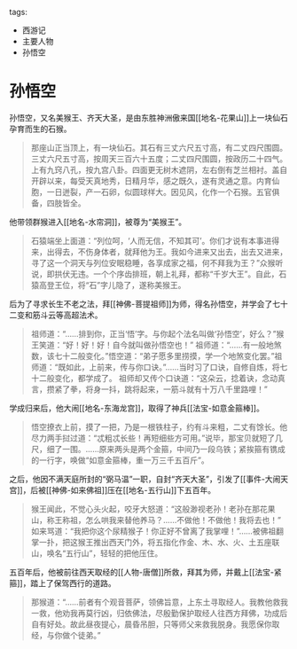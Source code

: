 tags:
  - 西游记
  - 主要人物
  - 孙悟空

# 孙悟空

孙悟空，又名美猴王、齐天大圣，是由东胜神洲傲来国[[地名-花果山]]上一块仙石孕育而生的石猴。

> 那座山正当顶上，有一块仙石。其石有三丈六尺五寸高，有二丈四尺围圆。三丈六尺五寸高，按周天三百六十五度；二丈四尺围圆，按政历二十四气。上有九窍八孔，按九宫八卦。四面更无树木遮阴，左右倒有芝兰相衬。盖自开辟以来，每受天真地秀，日精月华，感之既久，遂有灵通之意。内育仙胞，一日迸裂，产一石卵，似圆球样大。因见风，化作一个石猴。五官俱备，四肢皆全。

他带领群猴进入[[地名-水帘洞]]，被尊为“美猴王”。

> 石猿端坐上面道：“列位呵，‘人而无信，不知其可’。你们才说有本事进得来，出得去，不伤身体者，就拜他为王。我如今进来又出去，出去又进来，寻了这一个洞天与列位安眠稳睡，各享成家之福，何不拜我为王？”众猴听说，即拱伏无违。一个个序齿排班，朝上礼拜，都称“千岁大王”。自此，石猿高登王位，将“石”字儿隐了，遂称美猴王。

后为了寻求长生不老之法，拜[[神佛-菩提祖师]]为师，得名孙悟空，并学会了七十二变和筋斗云等高超法术。

> 祖师道：“……排到你，正当‘悟’字。与你起个法名叫做‘孙悟空’，好么？”猴王笑道：“好！好！好！自今就叫做孙悟空也！”
> 祖师道：“……有一般地煞数，该七十二般变化。”悟空道：“弟子愿多里捞摸，学一个地煞变化罢。”祖师道：“既如此，上前来，传与你口诀。”……当时习了口诀，自修自炼，将七十二般变化，都学成了。
> 祖师却又传个口诀道：“这朵云，捻着诀，念动真言，攒紧了拳，将身一抖，跳将起来，一筋斗就有十万八千里路哩！”

学成归来后，他大闹[[地名-东海龙宫]]，取得了神兵[[法宝-如意金箍棒]]。

> 悟空撩衣上前，摸了一把，乃是一根铁柱子，约有斗来粗，二丈有馀长。他尽力两手挝过道：“忒粗忒长些！再短细些方可用。”说毕，那宝贝就短了几尺，细了一围。……原来两头是两个金箍，中间乃一段乌铁；紧挨箍有镌成的一行字，唤做“如意金箍棒，重一万三千五百斤”。

之后，他因不满天庭所封的“弼马温”一职，自封“齐天大圣”，引发了[[事件-大闹天宫]]，后被[[神佛-如来佛祖]]压在[[地名-五行山]]下五百年。

> 猴王闻此，不觉心头火起，咬牙大怒道：“这般渺视老孙！老孙在那花果山，称王称祖，怎么哄我来替他养马？……不做他！不做他！我将去也！”
> 如来骂道：“我把你这个尿精猴子！你正好不曾离了我掌哩！”……被佛祖翻掌一扑，把这猴王推出西天门外，将五指化作金、木、水、火、土五座联山，唤名“五行山”，轻轻的把他压住。

五百年后，他被前往西天取经的[[人物-唐僧]]所救，拜其为师，并戴上[[法宝-紧箍]]，踏上了保驾西行的道路。

> 那猴道：“……前者有个观音菩萨，领佛旨意，上东土寻取经人。我教他救我一救，他劝我再莫行凶，归依佛法，尽殷勤保护取经人往西方拜佛，功成后自有好处。故此昼夜提心，晨昏吊胆，只等师父来救我脱身。我愿保你取经，与你做个徒弟。”
